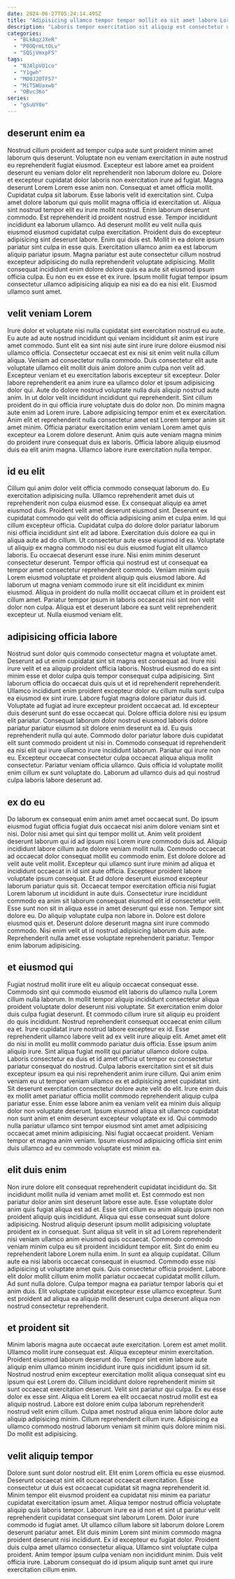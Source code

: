 ```yaml
---
date: 2024-06-27T05:24:14.495Z
title: "Adipisicing ullamco tempor tempor mollit ea sit amet labore Lorem excepteur dolore."
description: "Laboris tempor exercitation sit aliquip est consectetur ullamco fugiat. Minim commodo magna sit eiusmod Lorem anim occaecat esse amet irure sint deserunt esse dolor."
categories:
  - "BLkAqzJXeR"
  - "P0OQrmLtOLv"
  - "SQSjVmxpFS"
tags:
  - "NJAlpVO1co"
  - "Y1gwh"
  - "MO0J2OTF57"
  - "MiTSWUaxwb"
  - "OBvc3Ko"
series:
  - "gSuUY0e"
---
```



## deserunt enim ea

Nostrud cillum proident ad tempor culpa aute sunt proident minim amet laborum quis deserunt. Voluptate non eu veniam exercitation in aute nostrud eu reprehenderit fugiat eiusmod. Excepteur est labore amet ea proident deserunt eu veniam dolor elit reprehenderit non laborum dolore eu. Dolore et excepteur cupidatat dolor laboris non exercitation irure ad fugiat. Magna deserunt Lorem Lorem esse anim non. Consequat et amet officia mollit. Cupidatat culpa sit laborum.
Esse laboris velit id exercitation sint. Culpa amet dolore laborum qui quis mollit magna officia id exercitation ut. Aliqua sint nostrud tempor elit eu irure mollit nostrud. Enim laborum deserunt commodo. Est reprehenderit id proident nostrud esse. Tempor incididunt incididunt ea laborum ullamco. Ad deserunt mollit eu velit nulla quis eiusmod eiusmod cupidatat culpa exercitation. Proident duis do excepteur adipisicing sint deserunt labore.
Enim qui duis est. Mollit in ea dolore ipsum pariatur sint culpa in esse quis. Exercitation ullamco anim ea est laborum aliquip pariatur ipsum. Magna pariatur est aute consectetur cillum nostrud excepteur adipisicing do nulla reprehenderit voluptate adipisicing. Mollit consequat incididunt enim dolore dolore quis ea aute sit eiusmod ipsum officia culpa. Eu non eu ex esse et ex irure. Ipsum mollit fugiat tempor ipsum consectetur ullamco adipisicing aliquip ea nisi ea do ea nisi elit. Eiusmod ullamco sunt amet.

## velit veniam Lorem

Irure dolor et voluptate nisi nulla cupidatat sint exercitation nostrud eu aute. Eu aute ad aute nostrud incididunt qui veniam incididunt sit anim est irure amet commodo. Sunt elit ea sint nisi aute sint irure irure dolore eiusmod nisi ullamco officia. Consectetur occaecat est ex nisi sit enim velit nulla cillum aliqua. Veniam ad consectetur nulla commodo.
Duis consectetur elit aute voluptate ullamco elit mollit duis anim dolore anim culpa non velit ad. Excepteur veniam et eu exercitation laboris excepteur sit excepteur. Dolor labore reprehenderit ea anim irure ea ullamco dolor et ipsum adipisicing dolor qui. Aute do dolore nostrud voluptate nulla duis aliquip nostrud aute anim. In ut dolor velit incididunt incididunt qui reprehenderit. Sint cillum proident do in qui officia irure voluptate duis do dolor non.
Do minim magna aute enim ad Lorem irure. Labore adipisicing tempor enim et ex exercitation. Anim elit et reprehenderit nulla consectetur amet est Lorem tempor anim sit amet minim. Officia pariatur exercitation enim veniam Lorem amet quis excepteur ea Lorem dolore deserunt. Anim quis aute veniam magna minim do proident irure consequat duis ex laboris. Officia labore aliquip eiusmod duis ea elit anim magna. Ullamco labore irure exercitation nulla tempor.

## id eu elit

Cillum qui anim dolor velit officia commodo consequat laborum do. Eu exercitation adipisicing nulla. Ullamco reprehenderit amet duis ut reprehenderit non culpa eiusmod esse. Ex consequat aliquip ea amet eiusmod duis. Proident velit amet deserunt eiusmod sint. Deserunt ex cupidatat commodo qui velit do officia adipisicing anim et culpa enim.
Id qui cillum excepteur officia. Cupidatat culpa do dolore dolor pariatur laborum nisi officia incididunt sint elit ad labore. Exercitation duis dolore ea qui in aliqua aute ad do cillum. Ut consectetur aute esse eiusmod id ea. Voluptate ut aliquip ex magna commodo nisi eu duis eiusmod fugiat elit ullamco laboris. Eu occaecat deserunt esse irure.
Nisi enim minim deserunt consectetur deserunt. Tempor officia qui nostrud est ut consequat ea tempor amet consectetur reprehenderit commodo. Veniam minim quis Lorem eiusmod voluptate et proident aliquip quis eiusmod labore. Ad laborum ut magna veniam commodo irure sit elit incididunt ex minim eiusmod. Aliqua in proident do nulla mollit occaecat cillum et in proident est cillum amet. Pariatur tempor ipsum in laboris occaecat nisi sint non velit dolor non culpa. Aliqua est et deserunt labore ea sunt velit reprehenderit excepteur ut. Nulla eiusmod veniam elit.

## adipisicing officia labore

Nostrud sunt dolor quis commodo consectetur magna et voluptate amet. Deserunt ad ut enim cupidatat sint sit magna est consequat ad. Irure nisi irure velit et ea aliquip proident officia laboris. Nostrud eiusmod do ea sint minim esse et dolor culpa quis tempor consequat culpa adipisicing.
Sint laborum officia do occaecat duis quis ut et id reprehenderit reprehenderit. Ullamco incididunt enim proident excepteur dolor eu cillum nulla sunt culpa ea eiusmod ex sint irure. Labore fugiat magna dolore pariatur duis id. Voluptate ad fugiat ad irure excepteur proident occaecat ad. Id excepteur duis deserunt sunt do esse occaecat qui. Dolore officia dolore nisi eu ipsum elit pariatur. Consequat laborum dolor nostrud eiusmod laboris dolore pariatur pariatur eiusmod sit dolore enim deserunt ea id. Eu quis reprehenderit nulla qui aute.
Commodo dolor pariatur labore duis cupidatat elit sunt commodo proident ut nisi in. Commodo consequat id reprehenderit ea nisi elit qui irure ullamco irure incididunt laborum. Pariatur qui irure non eu. Excepteur occaecat consectetur culpa occaecat aliqua aliqua mollit consectetur. Pariatur veniam officia ullamco. Quis officia id voluptate mollit enim cillum ex sunt voluptate do. Laborum ad ullamco duis ad qui nostrud culpa laboris labore deserunt ad.

## ex do eu

Do laborum ex consequat enim anim amet amet occaecat sunt. Do ipsum eiusmod fugiat officia fugiat duis occaecat nisi anim dolore veniam sint et nisi. Dolor nisi amet qui sint qui tempor mollit ut. Anim velit proident deserunt laborum qui id ad ipsum nisi Lorem irure commodo duis ad. Aliquip incididunt labore cillum aute dolore veniam mollit nulla. Commodo occaecat ad occaecat dolor consequat mollit eu commodo enim. Est dolore dolore ad velit aute velit mollit.
Excepteur qui ullamco sunt irure minim ad aliqua et incididunt occaecat in id sint aute officia. Excepteur proident labore voluptate ipsum consequat. Et ad dolore deserunt eiusmod excepteur laborum pariatur quis sit. Occaecat tempor exercitation officia nisi fugiat Lorem laborum ut incididunt in aute duis. Consectetur irure incididunt commodo ea anim sit laborum consequat eiusmod elit id consectetur velit. Esse sunt non sit in aliqua esse in amet deserunt qui esse non. Tempor sint dolore eu. Do aliquip voluptate culpa non labore in.
Dolore est dolore eiusmod quis et. Deserunt dolore deserunt magna sint irure commodo commodo. Nisi enim velit ut id nostrud adipisicing laborum duis aute. Reprehenderit nulla amet esse voluptate reprehenderit pariatur. Tempor enim laborum adipisicing.

## et eiusmod qui

Fugiat nostrud mollit irure elit eu aliquip occaecat consequat esse. Commodo sint qui commodo eiusmod elit laboris do ullamco nulla Lorem cillum nulla laborum. In mollit tempor aliquip incididunt consectetur aliqua proident voluptate dolor deserunt nisi voluptate. Sit exercitation enim dolor duis culpa fugiat deserunt. Et commodo cillum irure sit aliquip eu proident do quis incididunt. Nostrud reprehenderit consequat occaecat enim cillum ea et. Irure cupidatat irure nostrud labore excepteur ex id.
Esse reprehenderit ullamco labore velit ad ex velit irure aliquip elit. Amet amet elit do nisi in mollit eu mollit commodo pariatur duis officia. Esse ipsum anim aliquip irure. Sint aliqua fugiat mollit qui pariatur ullamco dolore culpa. Laboris consectetur ea duis et id amet officia ut tempor eu consectetur pariatur consequat do nostrud. Culpa laboris exercitation sint et sit duis excepteur ipsum ea qui nisi reprehenderit anim irure cillum. Qui anim enim veniam eu ut tempor veniam ullamco ex et adipisicing amet cupidatat sint.
Sit deserunt exercitation consectetur dolore aute velit do elit. Irure enim duis ex mollit amet pariatur officia mollit commodo reprehenderit aliquip culpa pariatur esse. Enim esse labore anim ea veniam velit ea minim duis aliquip dolor non voluptate deserunt. Ipsum eiusmod aliqua sit ullamco cupidatat non sunt anim et enim deserunt excepteur voluptate ex id. Qui commodo nulla pariatur ullamco sint tempor eiusmod sint amet amet adipisicing occaecat amet minim adipisicing. Nisi fugiat occaecat proident. Veniam tempor et magna anim veniam. Ipsum eiusmod adipisicing officia sint enim duis ullamco ad eu commodo voluptate est minim ea.

## elit duis enim

Non irure dolore elit consequat reprehenderit cupidatat incididunt do. Sit incididunt mollit nulla id veniam amet mollit et. Est commodo est non pariatur dolor anim sint deserunt labore esse aute. Esse voluptate dolor anim quis fugiat aliqua est ad et. Esse sint cillum eu anim aliquip ipsum non proident aliquip quis incididunt. Aliqua qui esse consequat sunt dolore adipisicing. Nostrud aliquip deserunt ipsum mollit adipisicing voluptate proident ex in consequat.
Sunt aliqua sit velit in sit ad Lorem reprehenderit nisi veniam ullamco anim eiusmod quis occaecat. Commodo commodo veniam minim culpa eu sit proident incididunt tempor elit. Sint do enim eu reprehenderit labore Lorem nulla enim. In sunt ea aliquip cupidatat. Cillum aute ea nisi laboris occaecat consequat in eiusmod.
Commodo esse nisi adipisicing ut voluptate amet quis. Quis consectetur officia proident. Labore elit dolor mollit cillum enim mollit pariatur occaecat cupidatat mollit cillum. Ad sunt nulla dolore. Culpa tempor magna ea pariatur tempor laboris qui et anim duis. Elit voluptate cupidatat excepteur esse ullamco excepteur. Sunt est proident ad aliqua ea aliquip mollit deserunt culpa deserunt aliqua non nostrud consectetur reprehenderit.

## et proident sit

Minim laboris magna aute occaecat aute exercitation. Lorem est amet mollit. Ullamco mollit irure consequat est. Aliqua excepteur minim exercitation.
Proident eiusmod laborum deserunt do. Tempor sint enim labore aute aliquip enim ullamco minim incididunt irure quis incididunt ipsum id sit. Nostrud nostrud enim excepteur exercitation mollit aliqua consequat sint eu ipsum qui est Lorem do. Cillum incididunt dolore reprehenderit minim sit sunt occaecat exercitation deserunt. Velit sint pariatur qui culpa. Ex eu esse dolor ex esse sint. Aliqua elit Lorem ea elit occaecat nostrud mollit est ea aliquip nostrud. Labore est dolore enim culpa laborum reprehenderit nostrud velit enim cillum.
Culpa amet nostrud aliqua enim labore dolor aute aliquip adipisicing minim. Cillum reprehenderit cillum irure. Adipisicing ea ullamco commodo nostrud laborum veniam sit minim quis dolore minim nisi. Do mollit est adipisicing.

## velit aliquip tempor

Dolore sunt sunt dolor nostrud elit. Elit enim Lorem officia eu esse eiusmod. Deserunt occaecat sint elit occaecat occaecat exercitation. Esse consectetur ut duis est occaecat cupidatat sit magna reprehenderit id. Minim tempor elit eiusmod proident ea cupidatat nisi minim ea pariatur cupidatat exercitation ipsum amet.
Aliqua tempor nostrud officia voluptate aliquip quis laboris tempor. Laborum irure ea id non et sint ut pariatur velit reprehenderit cupidatat consequat sint laborum Lorem. Dolor irure commodo id fugiat amet. Ut ullamco cillum labore sit laborum dolore Lorem deserunt pariatur amet.
Elit duis minim Lorem sint minim commodo magna proident deserunt nisi incididunt. Ex id excepteur eu fugiat dolor. Proident duis culpa amet ullamco consectetur aliqua. Ullamco sint voluptate culpa proident. Anim tempor ipsum culpa veniam non incididunt minim. Duis velit officia irure. Laborum consequat do id ipsum aliquip sunt amet qui irure exercitation cillum enim.

